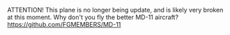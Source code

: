 ATTENTION! This plane is no longer being update, and is likely very broken at this moment. Why don't you fly the better MD-11 aircraft? https://github.com/FGMEMBERS/MD-11

